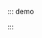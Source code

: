 ::: demo

<template>
  <lay-page limit=10 total=100></lay-page>
</template>

<script>
import { ref } from 'vue'

export default {
  setup() {

    return {
    }
  }
}
</script>

:::